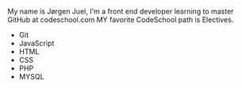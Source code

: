 My name is Jørgen Juel, I'm a front end developer learning to master GitHub at codeschool.com
MY favorite CodeSchool path is Electives.

* Git
* JavaScript
* HTML
* CSS
* PHP
* MYSQL
